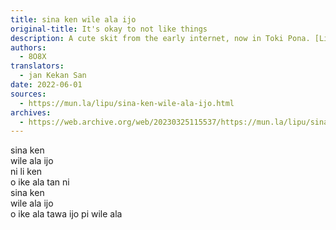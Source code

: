 ```yaml
---
title: sina ken wile ala ijo
original-title: It's okay to not like things
description: A cute skit from the early internet, now in Toki Pona. [Listen here](https://youtu.be/iKry3P51SVI)!
authors:
  - 8O8X
translators:
  - jan Kekan San
date: 2022-06-01
sources:
  - https://mun.la/lipu/sina-ken-wile-ala-ijo.html
archives:
  - https://web.archive.org/web/20230325115537/https://mun.la/lipu/sina-ken-wile-ala-ijo.html
---
```


sina ken  
wile ala ijo  
ni li ken  
o ike ala tan ni  
sina ken  
wile ala ijo  
o ike ala tawa ijo pi wile ala